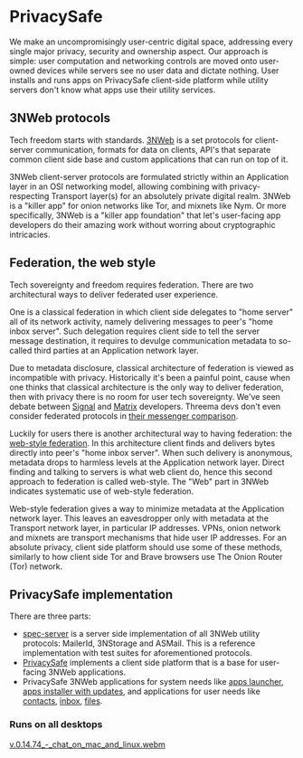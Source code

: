 # PrivacySafe

We make an uncompromisingly user-centric digital space, addressing every single major privacy, security and ownership aspect. Our approach is simple: user computation and networking controls are moved onto user-owned devices while servers see no user data and dictate nothing. User installs and runs apps on PrivacySafe client-side platform while utility servers don't know what apps use their utility services.


## 3NWeb protocols

Tech freedom starts with standards. [3NWeb](https://github.com/PrivacySafe/3NWeb-architecture#readme) is a set protocols for client-server communication, formats for data on clients, API's that separate common client side base and custom applications that can run on top of it.

3NWeb client-server protocols are formulated strictly within an Application layer in an OSI networking model, allowing combining with privacy-respecting Transport layer(s) for an absolutely private digital realm. 3NWeb is a "killer app" for onion networks like Tor, and mixnets like Nym. Or more specifically, 3NWeb is a "killer app foundation" that let's user-facing app developers do their amazing work without worring about cryptographic intricacies.


## Federation, the web style

Tech sovereignty and freedom requires federation. There are two architectural ways to deliver federated user experience.

One is a classical federation in which client side delegates to "home server" all of its network activity, namely delivering messages to peer's "home inbox server". Such delegation requires client side to tell the server message destination, it requires to devulge communication metadata to so-called third parties at an Application network layer.

Due to metadata disclosure, classical architecture of federation is viewed as incompatible with privacy. Historically it's been a painful point, cause when one thinks that classical architecture is the only way to deliver federation, then with privacy there is no room for user tech sovereignty. We've seen debate between [Signal](https://signal.org/blog/the-ecosystem-is-moving/) and [Matrix](https://matrix.org/blog/2020/01/02/on-privacy-versus-freedom/) developers. Threema devs don't even consider federated protocols in [their messenger comparison](https://threema.ch/en/messenger-comparison).

Luckily for users there is another architectural way to having federation: the [web-style federation](https://github.com/PrivacySafe/3NWeb-architecture#federated-systems-classical-vs-web-styles). In this architecture client finds and delivers bytes directly into peer's "home inbox server". When such delivery is anonymous, metadata drops to harmless levels at the Application network layer. Direct finding and talking to servers is what web client do, hence this second approach to federation is called web-style. The "Web" part in 3NWeb indicates systematic use of web-style federation.

Web-style federation gives a way to minimize metadata at the Application network layer. This leaves an eavesdropper only with metadata at the Transport network layer, in particular IP addresses. VPNs, onion network and mixnets are transport mechanisms that hide user IP addresses. For an absolute privacy, client side platform should use some of these methods, similarly to how client side Tor and Brave browsers use The Onion Router (Tor) network.


## PrivacySafe implementation

There are three parts:
 - [spec-server](https://github.com/PrivacySafe/spec-server) is a server side implementation of all 3NWeb utility protocols: MailerId, 3NStorage and ASMail. This is a reference implementation with test suites for aforementioned protocols.
 - [PrivacySafe](https://github.com/PrivacySafe/privacysafe-platform-electron) implements a client side platform that is a base for user-facing 3NWeb applications.
 - PrivacySafe 3NWeb applications for system needs like [apps launcher](https://github.com/PrivacySafe/launcher.app.privacysafe.io), [apps installer with updates](https://github.com/PrivacySafe/installer.app.privacysafe.io), and applications for user needs like [contacts](https://github.com/PrivacySafe/contacts.app.privacysafe.io), [inbox](https://github.com/PrivacySafe/inbox.app.privacysafe.io), [files](https://github.com/PrivacySafe/files.app.privacysafe.io).
 
 
 ### Runs on all desktops
 
[v.0.14.74_-_chat_on_mac_and_linux.webm](https://user-images.githubusercontent.com/13634613/236695491-49a386a6-08a8-4d85-b362-f26ce67b5e17.webm)
